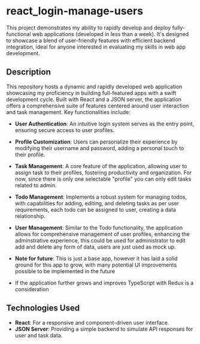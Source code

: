 # react_login-manage-users

This project demonstrates my ability to rapidly develop and deploy fully-functional web applications (developed in less than a week). It's designed to showcase a blend of user-friendly features with efficient backend integration, ideal for anyone interested in evaluating my skills in web app development.

## Description

This repository hosts a dynamic and rapidly developed web application showcasing my proficiency in building full-featured apps with a swift development cycle. Built with React and a JSON server, the application offers a comprehensive suite of features centered around user interaction and task management. Key functionalities include:

- **User Authentication**: An intuitive login system serves as the entry point, ensuring secure access to user profiles.

- **Profile Customization**: Users can personalize their experience by modifying their username and password, adding a personal touch to their profile.

- **Task Management**: A core feature of the application, allowing user to assign task to their profiles, fostering productivity and organization. For now, since there is only one selectable "profile" you can only edit tasks related to admin.

- **Todo Management**: Implements a robust system for managing todos, with capabilities for adding, editing, and deleting tasks as per user requirements, each todo can be assigned to user, creating a data relationship.

- **User Management**: Similar to the Todo functionality, the application allows for comprehensive management of user profiles, enhancing the adminstrative experience, this could be used for administrator to edit add and delete any form of data, users are just used as mock up.

- **Note for future**: This is just a base app, however it has laid a solid ground for this app to grow, with many potential UI improvements possible to be implemented in the future
- If the application further grows and improves TypeScript with Redux is a consideration
## Technologies Used

- **React**: For a responsive and component-driven user interface.
- **JSON Server**: Providing a simple backend to simulate API responses for user and task data.
